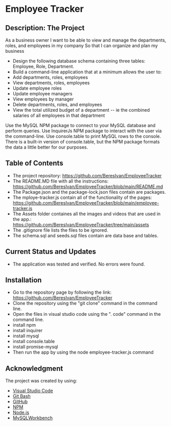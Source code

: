# Employee Tracker

## Description: The Project

As a business owner
I want to be able to view and manage the departments, roles, and employees in my company
So that I can organize and plan my business
* Design the following database schema containing three tables: Employee, Role, Department.
* Build a command-line application that at a minimum allows the user to:
* Add departments, roles, employees
* View departments, roles, employees
* Update employee roles
* Update employee managers
* View employees by manager
* Delete departments, roles, and employees
* View the total utilized budget of a department -- ie the combined salaries of all employees in that department

Use the MySQL NPM package to connect to your MySQL database and perform queries.
Use InquirerJs NPM package to interact with the user via the command-line.
Use console.table to print MySQL rows to the console. There is a built-in version of console.table, but the NPM package formats the data a little better for our purposes.

 
## Table of Contents 
* The project repository: https://github.com/BeresIvan/EmployeeTracker
* The README.MD file with all the instructions: https://github.com/BeresIvan/EmployeeTracker/blob/main/README.md
* The Package.json and the package-lock.json files contain are packages.
* The mploye-tracker.js contain all of the functionality of the pages: https://github.com/BeresIvan/EmployeeTracker/blob/main/employee-tracker.js
* The Assets folder containes all the images and videos that are used in the app.: https://github.com/BeresIvan/EmployeeTracker/tree/main/assets
* The .gitignore file lists the files to be ignored.
* The schema.sql and seeds.sql files contain are data base and tables.


## Current Status and Updates
* The application was tested and verified. No errors were found.
  
 
## Installation  
- Go to the repository page by following the link: https://github.com/BeresIvan/EmployeeTracker
- Clone the repository using the "git clone" command in the command line.
- Open the files in visual studio code using the ". code" command in the command line.
- install npm
- install inquirer
- install mysql
- install console.table
- install promise-mysql
- Then run the app by using the node employee-tracker.js command

 
## Acknowledgment 
The project was created by using:
* [Visual Studio Code](https://code.visualstudio.com/)
* [Git Bash](https://gitforwindows.org/index.html)
* [GitHub](https://github.com/join)
* [NPM](https://www.npmjs.com/)
* [Node.js](https://nodejs.org/en/)
* [MySQLWorkbench](https://www.mysql.com/)